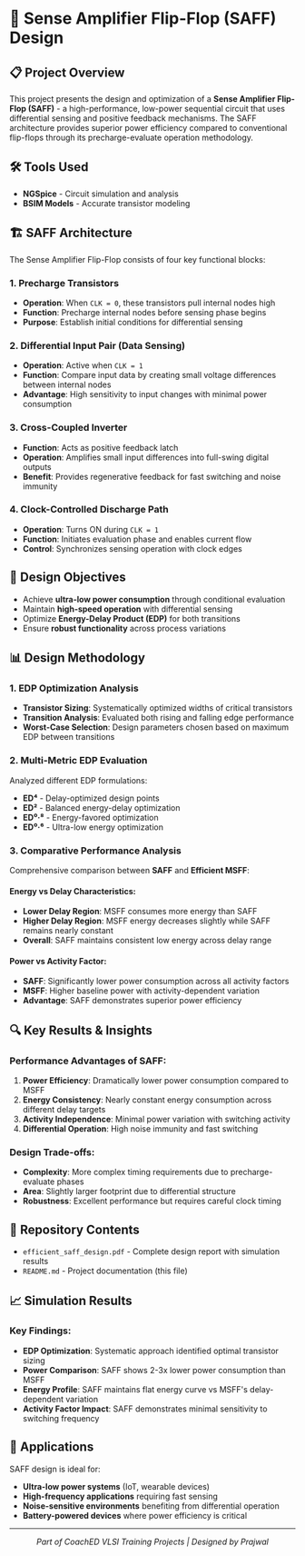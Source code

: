 # 🔋 Sense Amplifier Flip-Flop (SAFF) Design

## 📋 Project Overview

This project presents the design and optimization of a **Sense Amplifier Flip-Flop (SAFF)** - a high-performance, low-power sequential circuit that uses differential sensing and positive feedback mechanisms. The SAFF architecture provides superior power efficiency compared to conventional flip-flops through its precharge-evaluate operation methodology.

## 🛠️ Tools Used
- **NGSpice** - Circuit simulation and analysis
- **BSIM Models** - Accurate transistor modeling

## 🏗️ SAFF Architecture

The Sense Amplifier Flip-Flop consists of four key functional blocks:

### 1. **Precharge Transistors**
- **Operation**: When `CLK = 0`, these transistors pull internal nodes high
- **Function**: Precharge internal nodes before sensing phase begins
- **Purpose**: Establish initial conditions for differential sensing

### 2. **Differential Input Pair (Data Sensing)**
- **Operation**: Active when `CLK = 1`
- **Function**: Compare input data by creating small voltage differences between internal nodes
- **Advantage**: High sensitivity to input changes with minimal power consumption

### 3. **Cross-Coupled Inverter**
- **Function**: Acts as positive feedback latch
- **Operation**: Amplifies small input differences into full-swing digital outputs
- **Benefit**: Provides regenerative feedback for fast switching and noise immunity

### 4. **Clock-Controlled Discharge Path**
- **Operation**: Turns ON during `CLK = 1` 
- **Function**: Initiates evaluation phase and enables current flow
- **Control**: Synchronizes sensing operation with clock edges

## 🎯 Design Objectives

- Achieve **ultra-low power consumption** through conditional evaluation
- Maintain **high-speed operation** with differential sensing
- Optimize **Energy-Delay Product (EDP)** for both transitions
- Ensure **robust functionality** across process variations

## 📊 Design Methodology

### 1. EDP Optimization Analysis
- **Transistor Sizing**: Systematically optimized widths of critical transistors
- **Transition Analysis**: Evaluated both rising and falling edge performance
- **Worst-Case Selection**: Design parameters chosen based on maximum EDP between transitions

### 2. Multi-Metric EDP Evaluation
Analyzed different EDP formulations:
- **ED⁴** - Delay-optimized design points
- **ED²** - Balanced energy-delay optimization  
- **ED⁰·⁸** - Energy-favored optimization
- **ED⁰·⁶** - Ultra-low energy optimization

### 3. Comparative Performance Analysis
Comprehensive comparison between **SAFF** and **Efficient MSFF**:

#### Energy vs Delay Characteristics:
- **Lower Delay Region**: MSFF consumes more energy than SAFF
- **Higher Delay Region**: MSFF energy decreases slightly while SAFF remains nearly constant
- **Overall**: SAFF maintains consistent low energy across delay range

#### Power vs Activity Factor:
- **SAFF**: Significantly lower power consumption across all activity factors
- **MSFF**: Higher baseline power with activity-dependent variation
- **Advantage**: SAFF demonstrates superior power efficiency

## 🔍 Key Results & Insights

### Performance Advantages of SAFF:
1. **Power Efficiency**: Dramatically lower power consumption compared to MSFF
2. **Energy Consistency**: Nearly constant energy consumption across different delay targets
3. **Activity Independence**: Minimal power variation with switching activity
4. **Differential Operation**: High noise immunity and fast switching

### Design Trade-offs:
- **Complexity**: More complex timing requirements due to precharge-evaluate phases
- **Area**: Slightly larger footprint due to differential structure
- **Robustness**: Excellent performance but requires careful clock timing

## 📁 Repository Contents

- `efficient_saff_design.pdf` - Complete design report with simulation results
- `README.md` - Project documentation (this file)

## 📈 Simulation Results

### Key Findings:
- **EDP Optimization**: Systematic approach identified optimal transistor sizing
- **Power Comparison**: SAFF shows 2-3x lower power consumption than MSFF
- **Energy Profile**: SAFF maintains flat energy curve vs MSFF's delay-dependent variation
- **Activity Factor Impact**: SAFF demonstrates minimal sensitivity to switching frequency

## 🚀 Applications

SAFF design is ideal for:
- **Ultra-low power systems** (IoT, wearable devices)
- **High-frequency applications** requiring fast sensing
- **Noise-sensitive environments** benefiting from differential operation
- **Battery-powered devices** where power efficiency is critical


---

<p align="center">
  <i>Part of CoachED VLSI Training Projects | Designed by Prajwal</i>
</p>
